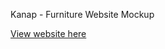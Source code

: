 Kanap - Furniture Website Mockup

[View website here](https://chrisopo2021.github.io/P5_Oglesby_Code/)
